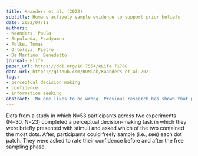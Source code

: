 ```yaml
---
title: Kaanders et al. (2022)
subtitle: Humans actively sample evidence to support prior beliefs
date: 2022/04/11
authors:
- Kaanders, Paula
- Sepulveda, Pradyumna
- Folke, Tomas
- Ortoleva, Pietro
- De Martino, Benedetto
journal: Elife
paper_url: https://doi.org/10.7554/eLife.71768
data_url: https://github.com/BDMLab/Kaanders_et_al_2021
tags:
- perceptual decision making
- confidence
- information seeking
abstract: 'No one likes to be wrong. Previous research has shown that participants may underweight information incompatible with previous choices, a phenomenon called confirmation bias. In this paper, we argue that a similar bias exists in the way information is actively sought. We investigate how choice influences information gathering using a perceptual choice task and find that participants sample more information from a previously chosen alternative. Furthermore, the higher the confidence in the initial choice, the more biased information sampling becomes. As a consequence, when faced with the possibility of revising an earlier decision, participants are more likely to stick with their original choice, even when incorrect. Critically, we show that agency controls this phenomenon. The effect disappears in a fixed sampling condition where presentation of evidence is controlled by the experimenter, suggesting that the way in which confirmatory evidence is acquired critically impacts the decision process. These results suggest active information acquisition plays a critical role in the propagation of strongly held beliefs over time.'
---
```


Data from a study in which N=53 participants across two experiments (N=30, N=23) completed a perceptual decision-making task in which they were briefly presented with stimuli and asked which of the two contained the most dots. After, participants could freely sample (i.e., see) each dot patch. They were asked to rate their confidence before and after the free sampling phase.
